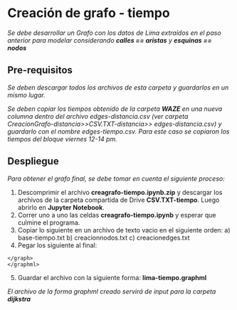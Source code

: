 # Creación de grafo - tiempo

_Se debe desarrollar un Grafo con los datos de Lima extraídos en el paso anterior para modelar considerando **calles == aristas** y **esquinas == nodos**_


## Pre-requisitos

_Se deben descargar todos los archivos de esta carpeta y guardarlos en un mismo lugar._

_Se deben copiar los tiempos obtenido de la carpeta **WAZE** en una nueva columna dentro del archivo edges-distancia.csv (ver carpeta CreacionGrafo-distancia>>CSV.TXT-distancia>> edges-distancia.csv) y guardarlo con el nombre edges-tiempo.csv. Para este caso se copiaron los tiempos del bloque viernes 12-14 pm._

## Despliegue

_Para obtener el grafo final, se debe tomar en cuenta el siguiente proceso:_

1. Descomprimir el archivo **creagrafo-tiempo.ipynb.zip** y descargar los archivos de la carpeta compartida de Drive **CSV.TXT-tiempo**. Luego abrirlo en **Jupyter Notebook**.
2. Correr uno a uno las celdas  **creagrafo-tiempo.ipynb** y esperar que culmine el programa.
3. Copiar lo siguiente en un archivo de texto vacio en el siguiente orden:
    a) base-tiempo.txt
    b) creacionnodos.txt
    c) creacionedges.txt
4. Pegar los siguiente al final:
```
</graph>
</graphml>

```
5. Guardar el archivo con la siguiente forma: **lima-tiempo.graphml**

_El archivo de la forma graphml creado servirá de input para la carpeta **dijkstra**_
